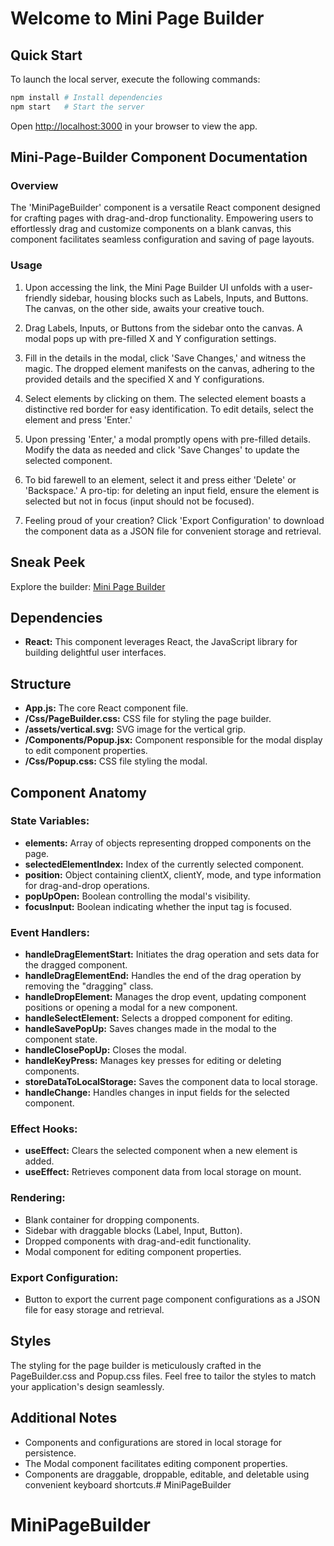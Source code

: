 # Welcome to Mini Page Builder

## Quick Start

To launch the local server, execute the following commands:

```bash
npm install # Install dependencies
npm start   # Start the server
```

Open [http://localhost:3000](http://localhost:3000) in your browser to view the app.

## Mini-Page-Builder Component Documentation

### Overview

The 'MiniPageBuilder' component is a versatile React component designed for crafting pages with drag-and-drop functionality. Empowering users to effortlessly drag and customize components on a blank canvas, this component facilitates seamless configuration and saving of page layouts.

### Usage

1. Upon accessing the link, the Mini Page Builder UI unfolds with a user-friendly sidebar, housing blocks such as Labels, Inputs, and Buttons. The canvas, on the other side, awaits your creative touch.

2. Drag Labels, Inputs, or Buttons from the sidebar onto the canvas. A modal pops up with pre-filled X and Y configuration settings.

3. Fill in the details in the modal, click 'Save Changes,' and witness the magic. The dropped element manifests on the canvas, adhering to the provided details and the specified X and Y configurations.

4. Select elements by clicking on them. The selected element boasts a distinctive red border for easy identification. To edit details, select the element and press 'Enter.'

5. Upon pressing 'Enter,' a modal promptly opens with pre-filled details. Modify the data as needed and click 'Save Changes' to update the selected component.

6. To bid farewell to an element, select it and press either 'Delete' or 'Backspace.' A pro-tip: for deleting an input field, ensure the element is selected but not in focus (input should not be focused).

7. Feeling proud of your creation? Click 'Export Configuration' to download the component data as a JSON file for convenient storage and retrieval.

## Sneak Peek

Explore the builder: [Mini Page Builder](https://mini-page-builder-ten.vercel.app/)

## Dependencies

- **React:** This component leverages React, the JavaScript library for building delightful user interfaces.

## Structure

- **App.js:** The core React component file.
- **/Css/PageBuilder.css:** CSS file for styling the page builder.
- **/assets/vertical.svg:** SVG image for the vertical grip.
- **/Components/Popup.jsx:** Component responsible for the modal display to edit component properties.
- **/Css/Popup.css:** CSS file styling the modal.

## Component Anatomy

### State Variables:

- **elements:** Array of objects representing dropped components on the page.
- **selectedElementIndex:** Index of the currently selected component.
- **position:** Object containing clientX, clientY, mode, and type information for drag-and-drop operations.
- **popUpOpen:** Boolean controlling the modal's visibility.
- **focusInput:** Boolean indicating whether the input tag is focused.

### Event Handlers:

- **handleDragElementStart:** Initiates the drag operation and sets data for the dragged component.
- **handleDragElementEnd:** Handles the end of the drag operation by removing the "dragging" class.
- **handleDropElement:** Manages the drop event, updating component positions or opening a modal for a new component.
- **handleSelectElement:** Selects a dropped component for editing.
- **handleSavePopUp:** Saves changes made in the modal to the component state.
- **handleClosePopUp:** Closes the modal.
- **handleKeyPress:** Manages key presses for editing or deleting components.
- **storeDataToLocalStorage:** Saves the component data to local storage.
- **handleChange:** Handles changes in input fields for the selected component.

### Effect Hooks:

- **useEffect:** Clears the selected component when a new element is added.
- **useEffect:** Retrieves component data from local storage on mount.

### Rendering:

- Blank container for dropping components.
- Sidebar with draggable blocks (Label, Input, Button).
- Dropped components with drag-and-edit functionality.
- Modal component for editing component properties.

### Export Configuration:

- Button to export the current page component configurations as a JSON file for easy storage and retrieval.

## Styles

The styling for the page builder is meticulously crafted in the PageBuilder.css and Popup.css files. Feel free to tailor the styles to match your application's design seamlessly.

## Additional Notes

- Components and configurations are stored in local storage for persistence.
- The Modal component facilitates editing component properties.
- Components are draggable, droppable, editable, and deletable using convenient keyboard shortcuts.# MiniPageBuilder
# MiniPageBuilder
